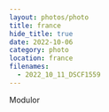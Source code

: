 ```yaml
---
layout: photos/photo
title: france
hide_title: true
date: 2022-10-06
category: photo
location: france
filenames:
  - 2022_10_11_DSCF1559
---
```


Modulor

